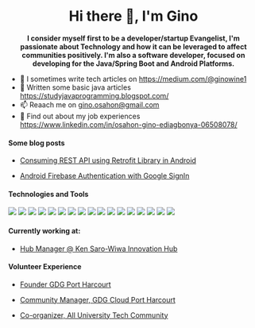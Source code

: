 <h1 align="center">Hi there 👋, I'm Gino</h1>

<p align="center"><b>I consider myself first to be a developer/startup Evangelist, I'm passionate about Technology and how it can be leveraged to affect communities positively. I'm also a software developer, focused on developing for the Java/Spring Boot and Android Platforms.</b></p>

- 🌱 I sometimes write tech articles on https://medium.com/@ginowine1
- 👯 Written some basic java articles https://studyjavaprogramming.blogspot.com/
- 📫 Reaach me on gino.osahon@gmail.com
- 🤔 Find out about my job experiences https://www.linkedin.com/in/osahon-gino-ediagbonya-06508078/


#### Some blog posts

- [Consuming REST API using Retrofit Library in Android](https://android.jlelse.eu/consuming-rest-api-using-retrofit-library-in-android-ed47aef01ecb)

- [Android Firebase Authentication with Google SignIn](https://android.jlelse.eu/android-firebase-authentication-with-google-signin-3f878d9b7553)

#### Technologies and Tools
<p>
<img src="https://img.shields.io/badge/java-%23ED8B00.svg?&style=for-the-badge&logo=java&logoColor=white"/>
<img src="https://img.shields.io/badge/html5%20-%23E34F26.svg?&style=for-the-badge&logo=html5&logoColor=white"/>
<img src="https://img.shields.io/badge/spring%20-%236DB33F.svg?&style=for-the-badge&logo=spring&logoColor=white"/>
<img src="https://img.shields.io/badge/git%20-%23F05033.svg?&style=for-the-badge&logo=git&logoColor=white"/>
<img src="https://img.shields.io/badge/github%20-%23121011.svg?&style=for-the-badge&logo=github&logoColor=white"/>
<img src="https://img.shields.io/badge/bitbucket%20-%230047B3.svg?&style=for-the-badge&logo=bitbucket&logoColor=white"/>
<img src="https://img.shields.io/badge/firebase%20-%23039BE5.svg?&style=for-the-badge&logo=firebase"/>
<img src="https://img.shields.io/badge/jenkins%20-%232C5263.svg?&style=for-the-badge&logo=jenkins&logoColor=white"/>
<img src="https://img.shields.io/badge/mysql-%2300f.svg?&style=for-the-badge&logo=mysql&logoColor=white"/>
<img src ="https://img.shields.io/badge/MongoDB-%234ea94b.svg?&style=for-the-badge&logo=mongodb&logoColor=white"/>
<img src ="https://img.shields.io/badge/sqlite-%2307405e.svg?&style=for-the-badge&logo=sqlite&logoColor=white"/>
<img src ="https://img.shields.io/badge/android-%2307405e.svg?&style=for-the-badge&logo=android&logoColor=white"/>
<img src ="https://img.shields.io/badge/springboot-%2307405e.svg?&style=for-the-badge&logo=springboot&logoColor=white"/>
<img src ="https://img.shields.io/badge/developer evangelist-%2307405e.svg?&style=for-the-badge&logo=dev&logoColor=white"/>
<img src ="https://img.shields.io/badge/startup evangelist-%2307405e.svg?&style=for-the-badge&logo=dev&logoColor=white"/>
<img src ="https://img.shields.io/badge/tech community builder-%2307405e.svg?&style=for-the-badge&logo=community&logoColor=white"/>
<img src ="https://img.shields.io/badge/hub management-%2307405e.svg?&style=for-the-badge&logo=community&logoColor=white"/>
</p>

#### Currently working at:

- [Hub Manager @ Ken Saro-Wiwa Innovation Hub](https://www.ksinnovationhub.com/)

#### Volunteer Experience

- [Founder GDG Port Harcourt](https://gdg.community.dev/gdg-port-harcourt/)

- [Community Manager, GDG Cloud Port Harcourt](https://gdg.community.dev/gdg-cloud-port-harcourt/)

- [Co-organizer, All University Tech Community](https://twitter.com/AutcNigeria)

<!--
**Ginowine/Ginowine** is a ✨ _special_ ✨ repository because its `README.md` (this file) appears on your GitHub profile.

Here are some ideas to get you started:

- 🔭 I’m currently working on ...
- 🌱 I’m currently learning ...
- 👯 I’m looking to collaborate on ...
- 🤔 https://www.linkedin.com/in/osahon-gino-ediagbonya-06508078/
- 💬 Ask me about ...
- 📫 How to reach me: ...
- 😄 Pronouns: ...
- ⚡ Fun fact: ...
-->
